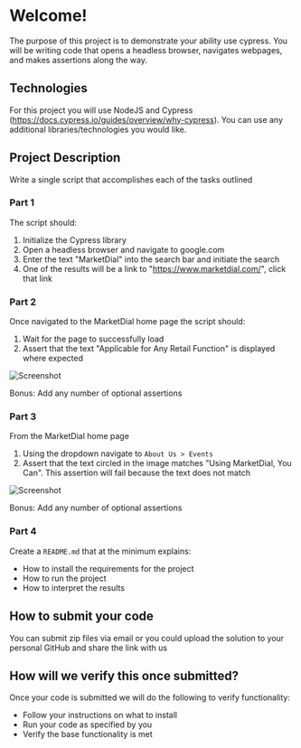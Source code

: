 # Welcome!
The purpose of this project is to demonstrate your ability use cypress. You will be writing code that opens a headless browser, navigates webpages, and makes assertions along the way.

## Technologies
For this project you will use NodeJS and Cypress (https://docs.cypress.io/guides/overview/why-cypress). You can use any additional libraries/technologies you would like.

## Project Description
Write a single script that accomplishes each of the tasks outlined 

### Part 1
The script should:
 1. Initialize the Cypress library 
 2. Open a headless browser and navigate to google.com
 3. Enter the text "MarketDial" into the search bar and initiate the search
 4. One of the results will be a link to "https://www.marketdial.com/", click that link

### Part 2
Once navigated to the MarketDial home page the script should:
 1. Wait for the page to successfully load
 2. Assert that the text "Applicable for Any Retail Function" is displayed where expected

![Screenshot](/marketdial/qa-takehome/blob/initial/marketdial-homepage.png)

 Bonus: Add any number of optional assertions

### Part 3
From the MarketDial home page
 1. Using the dropdown navigate to `About Us > Events`
 2. Assert that the text circled in the image matches "Using MarketDial, You Can". This assertion will fail because the text does not match

![Screenshot](/marketdial/qa-takehome/blob/initial/events.png)
 
 Bonus: Add any number of optional assertions

### Part 4
Create a `README.md` that at the minimum explains: 
- How to install the requirements for the project
- How to run the project
- How to interpret the results

## How to submit your code
You can submit zip files via email or you could upload the solution to your personal GitHub and share the link with us

## How will we verify this once submitted?
Once your code is submitted we will do the following to verify functionality:
- Follow your instructions on what to install
- Run your code as specified by you
- Verify the base functionality is met

